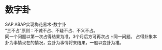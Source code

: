 # 数字卦
SAP ABAP实现梅花易术-数字卦  
“三不占”原则：不诚不占、不疑不占、不义不占。  
同一个问题以第一次占得结果为准，3个月后方可再次占卜同一问题。
占得卦象本卦为事情现在的情况，变卦为事情将来结果，一般以变卦为准。
